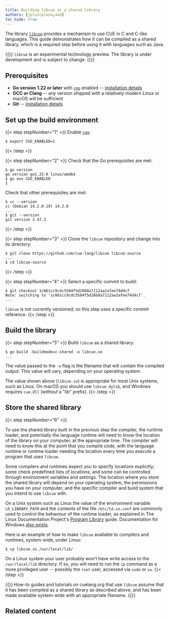 ```yaml
---
title: Building libcue as a shared library
authors: [jpluscplusm,4ad]
toc_hide: true
---
```


The library [`libcue`](https://github.com/cue-lang/libcue) provides a mechanism
to use CUE in C and C-like languages. This guide demonstrates how it can be
compiled as a shared library, which is a required step before using it with
languages such as Java.

{{<info>}}
`libcue` is an experimental technology preview.
The library is under development and is subject to change.
{{</info>}}

<!--more-->

## Prerequisites

- **Go version 1.22 or later** with [`cgo`](https://pkg.go.dev/cmd/cgo) enabled
  -- [installation details](https://go.dev/doc/install)
- **GCC or Clang** -- any version shipped with a relatively modern Linux or macOS will be sufficient
- **Git** -- [installation details](https://git-scm.com/downloads)

## Set up the build environment

{{< step stepNumber="1" >}}
Enable [`cgo`](https://pkg.go.dev/cmd/cgo):

````text { title="TERMINAL" type="terminal" codeToCopy="ZXhwb3J0IENHT19FTkFCTEVEPTE=" }
$ export CGO_ENABLED=1
````
{{< /step >}}

{{< step stepNumber="2" >}}
Check that the Go prerequisites are met:

````text { title="TERMINAL" type="terminal" codeToCopy="Z28gdmVyc2lvbgpnbyBlbnYgQ0dPX0VOQUJMRUQ=" }
$ go version
go version go1.25.0 linux/amd64
$ go env CGO_ENABLED
1
````

Check that other prerequisites are met:

````text { title="TERMINAL" type="terminal" codeToCopy="Y2MgLS12ZXJzaW9uCmdpdCAtLXZlcnNpb24=" }
$ cc --version
cc (Debian 14.2.0-19) 14.2.0
...
$ git --version
git version 2.47.2
````
{{< /step >}}

{{< step stepNumber="3" >}}
Clone the `libcue` repository and change into its directory:

<!-- TODO(jcm): is the canonical upstream github or gerrithub? -->
````text { title="TERMINAL" type="terminal" codeToCopy="Z2l0IGNsb25lIGh0dHBzOi8vZ2l0aHViLmNvbS9jdWUtbGFuZy9saWJjdWUgbGliY3VlLXNvdXJjZQpjZCBsaWJjdWUtc291cmNl" }
$ git clone https://github.com/cue-lang/libcue libcue-source
...
$ cd libcue-source
````
{{< /step >}}

{{< step stepNumber="4" >}}
Select a specific commit to build:

````text { title="TERMINAL" type="terminal" codeToCopy="Z2l0IGNoZWNrb3V0IDFjODYxY2M5Y2RjNTU4NGY1ZDI2YjBhNzExMmFhMmFmZWU3NGQ0Y2Y=" }
$ git checkout 1c861cc9cdc5584f5d26b0a7112aa2afee74d4cf
Note: switching to '1c861cc9cdc5584f5d26b0a7112aa2afee74d4cf'.
...
````
<!-- TODO(jcm): derive this commit id from the id stored in site.cue -->

`libcue` is not currently versioned, so this step uses a specific commit reference.
{{< /step >}}

## Build the library

{{< step stepNumber="5" >}}
Build `libcue` as a shared library:

````text { title="TERMINAL" type="terminal" codeToCopy="Z28gYnVpbGQgLWJ1aWxkbW9kZT1jLXNoYXJlZCAtbyBsaWJjdWUuc28=" }
$ go build -buildmode=c-shared -o libcue.so
...
````

The value passed to the `-o` flag is the filename that will contain the compiled output.
This value will vary, depending on your operating system.

The value shown above (`libcue.so`) is appropriate for most Unix systems, such as Linux.
On macOS you should use `libcue.dylib`,
and Windows requires `cue.dll` (*without* a "lib" prefix).
{{< /step >}}

## Store the shared library

{{< step stepNumber="6" >}}

To use the shared library built in the previous step the compiler, the runtime
loader, and potentially the language runtime will need to know the location of
the library on your computer, at the appropriate time. The compiler will need
to know this at the point that you compile code, with the language runtime or
runtime loader needing the location every time you execute a program that uses
`libcue`.

Some compilers and runtimes expect you to specify locations explicitly; some
check predefined lists of locations; and some can be controlled through
environment variables and settings. The location where you store the shared
library will depend on your operating system, the permissions you have on your
computer, and the specific compiler and build system that you intend to use
`libcue` with.

On a Unix system such as Linux
the value of the environment variable `LD_LIBRARY_PATH`
and the contents of the file `/etc/ld.so.conf`
are commonly used to control the behaviour of the runtime loader,
as explained in The Linux Documentation Project's
[Program Library](https://tldp.org/HOWTO/Program-Library-HOWTO/shared-libraries.html)
guide. Documentation for Windows
[also exists](https://learn.microsoft.com/en-us/windows/win32/dlls/dynamic-link-library-search-order?redirectedfrom=MSDN#search_order_for_desktop_applications).

Here is an example of how to make `libcue` available to compilers and runtimes,
system-wide, under Linux:

````text { title="TERMINAL" type="terminal" codeToCopy="Y3AgbGliY3VlLnNvIC91c3IvbG9jYWwvbGliLw==" }
$ cp libcue.so /usr/local/lib/
````

On a Linux system your user probably won't have write access to the
`/usr/local/lib` directory. If so, you will need to run the `cp` command as a
more privileged user -- possibly the `root` user, accessed via `sudo` or `su`.
{{< /step >}}

{{<info>}}
How-to guides and tutorials on cuelang.org that use `libcue` assume that it has
been compiled as a shared library as described above, and has been made
available system-wide with an appropriate filename.
{{</info>}}

<!-- TODO(jcm): add a test use of the lib. Something utterly trivial and C-based? -->

## Related content

